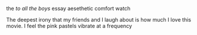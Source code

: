 the *to all the boys* essay
aesethetic comfort watch 

The deepest irony that my friends and I laugh about is how much I love this movie. I feel the pink pastels vibrate at a frequency